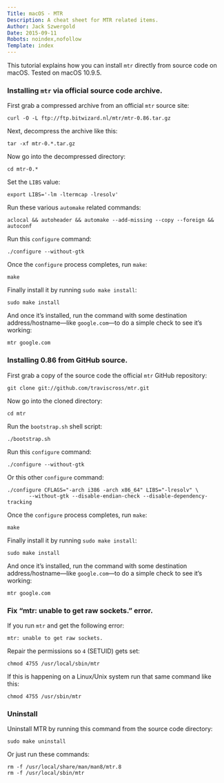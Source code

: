 ```yaml
---
Title: macOS - MTR
Description: A cheat sheet for MTR related items.
Author: Jack Szwergold
Date: 2015-09-11
Robots: noindex,nofollow
Template: index
---
```


This tutorial explains how you can install `mtr` directly from source code on macOS. Tested on macOS 10.9.5.

### Installing `mtr` via official source code archive.

First grab a compressed archive from an official `mtr` source site:

    curl -O -L ftp://ftp.bitwizard.nl/mtr/mtr-0.86.tar.gz

Next, decompress the archive like this:

    tar -xf mtr-0.*.tar.gz
    
Now go into the decompressed directory:

    cd mtr-0.*
    
Set the `LIBS` value:

    export LIBS='-lm -ltermcap -lresolv'
    
Run these various `automake` related commands:

    aclocal && autoheader && automake --add-missing --copy --foreign && autoconf

Run this `configure` command:

    ./configure --without-gtk
    
Once the `configure` process completes, run `make`:

    make
    
Finally install it by running `sudo make install`:

    sudo make install

And once it’s installed, run the command with some destination address/hostname—like `google.com`—to do a simple check to see it’s working:

    mtr google.com

### Installing 0.86 from GitHub source.

First grab a copy of the source code the official `mtr` GitHub repository:

    git clone git://github.com/traviscross/mtr.git
    
Now go into the cloned directory:

    cd mtr
    
Run the `bootstrap.sh` shell script:

    ./bootstrap.sh
    
Run this `configure` command:

    ./configure --without-gtk

Or this other `configure` command:

    ./configure CFLAGS="-arch i386 -arch x86_64" LIBS="-lresolv" \
           --without-gtk --disable-endian-check --disable-dependency-tracking

Once the `configure` process completes, run `make`:

    make
    
Finally install it by running `sudo make install`:

    sudo make install

And once it’s installed, run the command with some destination address/hostname—like `google.com`—to do a simple check to see it’s working:

    mtr google.com

### Fix “mtr: unable to get raw sockets.” error.

If you run `mtr` and get the following error:

    mtr: unable to get raw sockets.

Repair the permissions so `4` (SETUID) gets set:

    chmod 4755 /usr/local/sbin/mtr

If this is happening on a Linux/Unix system run that same command like this:

    chmod 4755 /usr/sbin/mtr

### Uninstall

Uninstall MTR by running this command from the source code directory:

    sudo make uninstall

Or just run these commands:

    rm -f /usr/local/share/man/man8/mtr.8
    rm -f /usr/local/sbin/mtr
